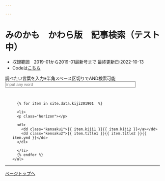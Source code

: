 ```yaml
---

---
```

<!DOCTYPE html>
<html lang="ja">
<head>
  <meta charset="UTF-8">
  <meta name="viewport" content="width=device-width, initial-scale=1, shrink-to-fit=no">
  <link href="https://cdn.jsdelivr.net/npm/bootstrap@5.0.0-beta1/dist/css/bootstrap.min.css" rel="stylesheet" integrity="sha384-giJF6kkoqNQ00vy+HMDP7azOuL0xtbfIcaT9wjKHr8RbDVddVHyTfAAsrekwKmP1" crossorigin="anonymous">
  <!-- ulのリスト先頭の「・」を非表示にする またリストを横に並べる -->
  <link media="all" href="css/4listjs.css" type="text/css" rel="stylesheet">
  <!-- pace を使ったローディングバーの表示 -->
  <link rel="stylesheet" href="https://cdnjs.cloudflare.com/ajax/libs/pace/1.2.4/themes/black/pace-theme-loading-bar.min.css" integrity="sha512-p/7j92gn7aB9tDnfPF70pYqrHofcWtimt2eA+yEe2+h74ur0vHO79yjrpF0s1K9d02R6gkpBmLdZwPaCiazPQA==" crossorigin="anonymous" referrerpolicy="no-referrer" />
  <script src="https://cdnjs.cloudflare.com/ajax/libs/pace/1.2.4/pace.min.js" integrity="sha512-2cbsQGdowNDPcKuoBd2bCcsJky87Mv0LEtD/nunJUgk6MOYTgVMGihS/xCEghNf04DPhNiJ4DZw5BxDd1uyOdw==" crossorigin="anonymous" referrerpolicy="no-referrer"></script>
  <title>みのかも　かわら版　記事検索（テスト中</title>
</head>
<body class="container">
  
  <h1 id="top">みのかも　かわら版　記事検索（テスト中）</h1>
  <ul>
    <li>収録範囲　2019-01から2019-01最新号まで 最終更新日:2022-10-13</li>
    <li>Codeは<a href="https://github.com/Matsunotakanori/kyodo_shiryo.github.io" target="_blank">こちら</a></li>
    </li>
  </ul>
  <!-- list.jsのブロック idはlist.jsの呼び出しに使う　HTML末尾のスクリプトで指定している -->

  
  <div id="listdata">
    <div class="form-group">
      <label for="keyword">調べたい言葉を入力<span class="alert">※半角スペース区切りでAND検索可能</span></label>
      <!-- classをsearchにし、list.jsの検索欄に -->
      <input id="keyword" class="search form-control form-control-lg" placeholder="input any word" size="50" />
      <span id="hits"></span>
      <!--
      <button class="sort" data-sort="kiji4">号数で並べ替え</button>
      -->
    </div>
    <!-- classをpaginationにし、list.jsのページネーションに -->
    <div class="form-group">
      <ul class="pagination list-inline"></ul>
    </div>
    <br>
    <!--
      記事リスト
         <ul>のclassをlist.js指定の"list"にすることで処理が働く
         classは任意設定
    -->
    <ul class="list list-unstyled">

      {% for item in site.data.kiji201901  %}

      <li>
      <p class="horizon"></p>

      <dl>
        <dd class="kensaku1">{{ item.kiji1 }}{{ item.kiji2 }}</a></dd>
        <dd class="kensaku2">{{ item.title1 }}{{ item.title2 }}{{ item.ymd }}</dd>     
      </dl>
    
      </li>
      {% endfor %}
    </ul>
  </div>
  <hr>
  <footer>
    <a href="#top">ページトップへ</a>
  </footer>
<!-- list.js スクリプトの記述 -->
<script src="https://code.jquery.com/jquery-3.6.0.min.js" integrity="sha256-/xUj+3OJU5yExlq6GSYGSHk7tPXikynS7ogEvDej/m4=" crossorigin="anonymous"></script>
<script src="//cdnjs.cloudflare.com/ajax/libs/list.js/2.3.1/list.min.js"></script>
<script>
  // List.jsの動作パラメータ設定
  var options = {
    // 対象とするclass を指定
    // valueNames: ['kiji1', 'kensaku2', ],
    valueNames: ['kiji2', ],
    // ページネーション指定 pageはページごとの表示件数
    page: 20,
    pagination: {
      paginationClass: 'pagination',
      innerWindow: 4,
      outerWindow: 1,
    }
  };
  // list.jsの対象とする<div>のidを指定
  var listObj = new List('listdata', options);
  // iOS対応のため、inputイベントで動作させる。併せてヒット件数を表示させる。
  $('#keyword').on('input', function() {
    var searchString = $(this).val();
    listObj.search(searchString);
    $('#hits').html(listObj.matchingItems.length + "件ヒットしました");
  });
</script>
<script src="https://cdn.jsdelivr.net/npm/bootstrap@5.0.0-beta1/dist/js/bootstrap.min.js" integrity="sha384-pQQkAEnwaBkjpqZ8RU1fF1AKtTcHJwFl3pblpTlHXybJjHpMYo79HY3hIi4NKxyj" crossorigin="anonymous"></script>
</body>
</html>
